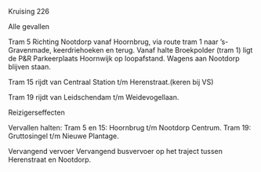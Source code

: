 Kruising 226

Alle gevallen

Tram 5
Richting Nootdorp vanaf Hoornbrug, via route tram 1 naar ’s-Gravenmade, keerdriehoeken en terug. Vanaf halte Broekpolder (tram 1) ligt de P&R Parkeerplaats Hoornwijk op loopafstand.
Wagens aan Nootdorp blijven staan.

Tram 15
rijdt van Centraal Station t/m Herenstraat.(keren bij VS)

Tram 19
rijdt van Leidschendam t/m Weidevogellaan.

Reizigerseffecten

Vervallen halten:
Tram 5 en 15: Hoornbrug t/m Nootdorp Centrum.
Tram 19: Gruttosingel t/m Nieuwe Plantage.

Vervangend vervoer
Vervangend busvervoer op het traject tussen Herenstraat en Nootdorp.
